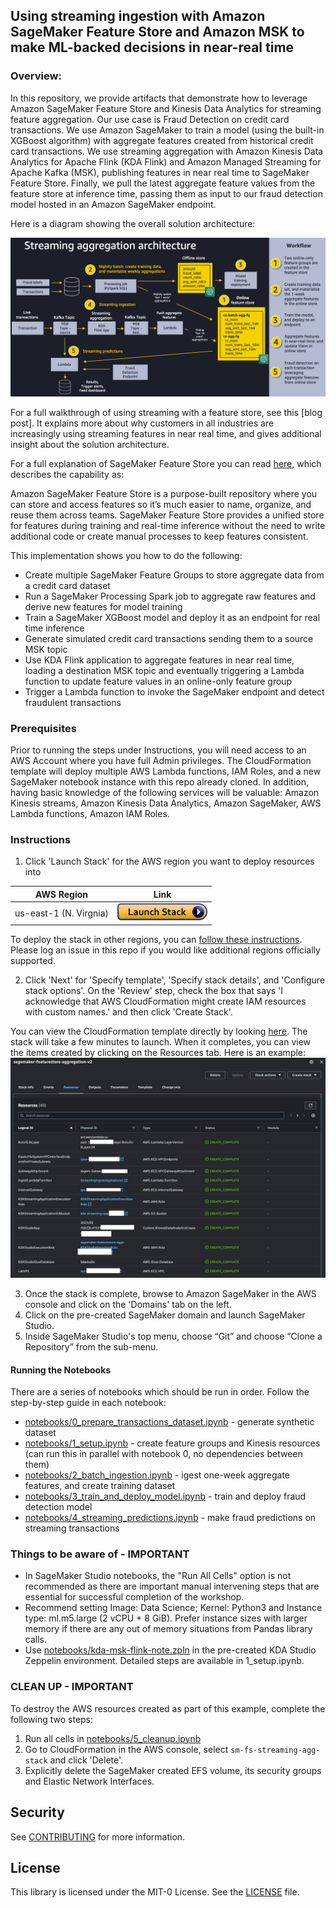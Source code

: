 ## Using streaming ingestion with Amazon SageMaker Feature Store and Amazon MSK to make ML-backed decisions in near-real time

### Overview:
In this repository, we provide artifacts that demonstrate how to leverage Amazon SageMaker Feature Store and Kinesis Data Analytics for streaming feature aggregation. Our use case is Fraud Detection on credit card transactions. We use Amazon SageMaker to train a model (using the built-in XGBoost algorithm) with aggregate features created from historical credit card transactions. We use streaming aggregation with Amazon Kinesis Data Analytics for Apache Flink (KDA Flink) and Amazon Managed Streaming for Apache Kafka (MSK), publishing features in near real time to SageMaker Feature Store. Finally, we pull the latest aggregate feature values from the feature store at inference time, passing them as input to our fraud detection model hosted in an Amazon SageMaker endpoint.

Here is a diagram showing the overall solution architecture:

<img src="./notebooks/images/streaming_agg_pattern.png" />

For a full walkthrough of using streaming with a feature store, see this [blog post]. It explains more about why customers in all industries are increasingly using streaming features in near real time, and gives additional insight about the solution architecture.

For a full explanation of SageMaker Feature Store you can read [here](https://aws.amazon.com/sagemaker/feature-store/), which describes the capability as:

Amazon SageMaker Feature Store is a purpose-built repository where you can store and access features so it’s much easier to name, organize, and reuse them across teams. SageMaker Feature Store provides a unified store for features during training and real-time inference without the need to write additional code or create manual processes to keep features consistent.

This implementation shows you how to do the following:

* Create multiple SageMaker Feature Groups to store aggregate data from a credit card dataset
* Run a SageMaker Processing Spark job to aggregate raw features and derive new features for model training
* Train a SageMaker XGBoost model and deploy it as an endpoint for real time inference
* Generate simulated credit card transactions sending them to a source MSK topic 
* Use KDA Flink application to aggregate features in near real time, loading a destination MSK topic and eventually triggering a Lambda function to update feature values in an online-only feature group
* Trigger a Lambda function to invoke the SageMaker endpoint and detect fraudulent transactions

### Prerequisites

Prior to running the steps under Instructions, you will need access to an AWS Account where you have full Admin privileges. The CloudFormation template will deploy multiple AWS Lambda functions, IAM Roles, and a new SageMaker notebook instance with this repo already cloned. In addition, having basic knowledge of the following services will be valuable: Amazon Kinesis streams, Amazon Kinesis Data Analytics, Amazon SageMaker, AWS Lambda functions, Amazon IAM Roles.

### Instructions

1. Click 'Launch Stack' for the AWS region you want to deploy resources into

|AWS Region                |     Link        |
|:------------------------:|:-----------:|
|us-east-1 (N. Virgnia)    | [<img src="./notebooks/images/cloudformation-launch-stack.png">](https://console.aws.amazon.com/cloudformation/home?region=us-east-1#/stacks/new?stackName=sagemaker-featurestore-msk-kda-template&templateURL=https://aws-blogs-artifacts-public.s3.amazonaws.com/artifacts/ML-13533/sagemaker-featurestore-msk-kda-template.yml) |

To deploy the stack in other regions, you can [follow these instructions](./create_stack_in_other_regions.md). Please log an issue in this repo if you would like additional regions officially supported.

2. Click 'Next' for 'Specify template', 'Specify stack details', and 'Configure stack options'. On the 'Review' step, check the box that says 'I acknowledge that AWS CloudFormation might create IAM resources with custom names.' and then click 'Create Stack'. 

You can view the CloudFormation template directly by looking [here](./templates/sagemaker-featurestore-msk-kda-template.yml). The stack will take a few minutes to launch. When it completes, you can view the items created by clicking on the Resources tab. Here is an example:
<img src="./notebooks/images/CFN-Stack-CREATE_COMPLETE.png" />

3. Once the stack is complete, browse to Amazon SageMaker in the AWS console and click on the 'Domains' tab on the left. 
4. Click on the pre-created SageMaker domain and launch SageMaker Studio. 
5. Inside SageMaker Studio's top menu, choose “Git” and choose “Clone a Repository” from the sub-menu.

#### Running the Notebooks

There are a series of notebooks which should be run in order. Follow the step-by-step guide in each notebook:

* [notebooks/0_prepare_transactions_dataset.ipynb](./notebooks/0_prepare_transactions_dataset.ipynb) - generate synthetic dataset
* [notebooks/1_setup.ipynb](./notebooks/1_setup.ipynb) - create feature groups and Kinesis resources (can run this in parallel with notebook 0, no dependencies between them)
* [notebooks/2_batch_ingestion.ipynb](./notebooks/2_batch_ingestion.ipynb) - igest one-week aggregate features, and create training dataset
* [notebooks/3_train_and_deploy_model.ipynb](./notebooks/3_train_and_deploy_model.ipynb) - train and deploy fraud detection model
* [notebooks/4_streaming_predictions.ipynb](./notebooks/4_streaming_predictions.ipynb) - make fraud predictions on streaming transactions

### **Things to be aware of - IMPORTANT**

- In SageMaker Studio notebooks, the "Run All Cells" option is not recommended as there are important manual intervening steps that are essential for successful completion of the workshop.
- Recommend setting Image: Data Science; Kernel: Python3 and Instance type: ml.m5.large (2 vCPU + 8 GiB). Prefer instance sizes with larger memory if there are any out of memory situations from Pandas library calls.
- Use [notebooks/kda-msk-flink-note.zpln](./notebooks/kda-msk-flink-note.zpln) in the pre-created KDA Studio Zeppelin environment. Detailed steps are available in 1_setup.ipynb.

### **CLEAN UP - IMPORTANT**
To destroy the AWS resources created as part of this example, complete the following two steps:
1. Run all cells in [notebooks/5_cleanup.ipynb](./notebooks/5_cleanup.ipynb) 
2. Go to CloudFormation in the AWS console, select `sm-fs-streaming-agg-stack` and click 'Delete'.
3. Explicitly delete the SageMaker created EFS volume, its security groups and Elastic Network Interfaces.


## Security

See [CONTRIBUTING](CONTRIBUTING.md#security-issue-notifications) for more information.

## License

This library is licensed under the MIT-0 License. See the [LICENSE](./LICENSE) file.
